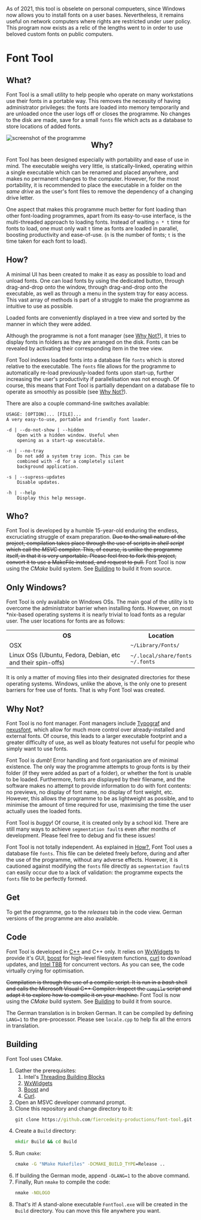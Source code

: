 As of 2021, this tool is obselete on personal compueters, since Windows now allows you to install fonts on a user bases. Nevertheless, it remains useful on network computers where rights are restricted under user policy. This program now exists as a relic of the lengths went to in order to use beloved custom fonts on public computers.

# Font Tool
## What?
Font Tool is a small utility to help people who operate on many workstations use their fonts in a portable way. This removes the necessity of having administrator privileges: the fonts are loaded into memory temporarily and are unloaded once the user logs off or closes the programme. No changes to the disk are made, save for a small `fonts` file which acts as a database to store locations of added fonts.

<img src="screenshot.png" alt="screenshot of the programme" style="float:left; margin-right: 1em">

## Why?
Font Tool has been designed especially with portability and ease of use in mind. The executable weighs very little, is statically-linked, operating within a single executable which can be renamed and placed anywhere, and makes no permanent changes to the computer. However, for the most portability, it is recommended to place the executable in a folder on the _same drive_ as the user's font files to remove the dependency of a changing drive letter.

One aspect that makes this programme much better for font loading than other font-loading programmes, apart from its easy-to-use interface, is the multi-threaded approach to loading fonts. Instead of waiting `n * t` time for fonts to load, one must only wait `t` time as fonts are loaded in parallel,  boosting productivity and ease-of-use. (`n` is the number of fonts; `t` is the time taken for each font to load).

## How?
A minimal UI has been created to make it as easy as possible to load and unload fonts. One can load fonts by using the dedicated button, through drag-and-drop onto the window, through drag-and-drop onto the executable, as well as through a menu in the system tray for easy access. This vast array of methods is part of a struggle to make the programme as intuitive to use as possible.

Loaded fonts are conveniently displayed in a tree view and sorted by the  manner in which they were added.

Although the programme is not a font manager (see <a href="#why-not">Why Not?</a>), it tries to display fonts in folders as they are arranged on the disk. Fonts can be revealed by activating their corresponding item in the tree view.

Font Tool indexes loaded fonts into a database file `fonts` which is stored relative to the executable. The `fonts` file allows for the programme to automatically re-load previously-loaded fonts upon start-up, further increasing the user's productivity if parallelisation was not enough. Of course, this means that Font Tool is partially dependant on a database file to operate as smoothly as possible (see  <a href="#why-not">Why Not?</a>).

There are also a couple command-line switches available:
```
USAGE: [OPTION]... [FILE]...
A very easy-to-use, portable and friendly font loader.
	
-d | --do-not-show | --hidden
	Open with a hidden window. Useful when
	opening as a start-up executable.
	
-n | --no-tray
	Do not add a system tray icon. This can be
	combined with -d for a completely silent
	background application.
	
-s | --supress-updates
	Disable updates.
	
-h | --help
	Display this help message.
```

## Who?
Font Tool is developed by a humble 15-year-old enduring the endless, excruciating struggle of exam preparation. ~~Due to the small nature of the project, compilation takes place through the use of scripts in _shell script_ which call the _MSVC_ compiler. This, of course, is unlike the programme itself, in that it is very <i>un</i>portable. Please feel free to fork this project, convert it to use a MakeFile instead, and request to pull.~~ Font Tool is now using the *CMake* build system. See <a href="#building">Building</a> to build it from source.

## Only Windows?
Font Tool is only available on Windows OSs. The main goal of the utility is to overcome the administrator barrier when installing fonts. However, on most *nix-based operating systems it is nearly trivial to load fonts as a regular user. The user locations for fonts are as follows:

<table>
<tr><th>OS</th><th>Location</th></tr>
<tr><td>OSX</td><td><code>~/Library/Fonts/</code></td></tr>
<tr><td>Linux OSs (Ubuntu, Fedora, Debian, etc and their spin-offs)</td><td><div><code>~/.local/share/fonts</code></div><div><code>~/.fonts</code></div></td></tr>
</table>
It is only a matter of moving files into their designated directories for these operating systems. Windows, unlike the above, is the only one to present barriers for free use of fonts. That is why Font Tool was created.


## Why Not?
Font Tool is no font manager. Font managers include <a href="https://www.neuber.com/typograph/">Typograf</a> and <a href="http://www.xiles.net/">nexusfont</a>, which allow for much more control over already-installed and external fonts. Of course, this leads to a larger executable footprint and a greater difficulty of use, as well as bloaty features not useful for people who simply want to use fonts.

Font Tool is _dumb_! Error handling and font organisation are of minimal existence. The only way the programme attempts to group fonts is by their folder (if they were added as part of a folder), or whether the font is unable to be loaded. Furthermore, fonts are displayed by their filename, and the software makes no attempt to provide information to do with font contents: no previews, no display of font name, no display of font weight, etc. However, this allows the programme to be as lightweight as possible, and to minimise the amount of time required for use, maximising the time the user actually uses the loaded fonts.

Font Tool is _buggy_! Of course, it is created only by a school kid. There are still many ways to achieve `segmentation fault`s even after months of development. Please feel free to debug and fix these issues!

Font Tool is not totally independent. As explained in <a href="#how">How?</a>, Font Tool uses a database file `fonts`. This file can be deleted freely before, during and after the use of the programme, without any adverse effects. However, it is cautioned against modifying the `fonts` file directly as `segmentation fault`s can easily occur due to a lack of validation: the programme expects the `fonts` file to be perfectly formed.

## Get
To get the programme, go to the _releases_ tab in the code view. German versions of the programme are also available.

## Code
Font Tool is developed in <a href="https://isocpp.org/">C++</a> and C++ only. It relies on <a href="https://www.wxwidgets.org/">WxWidgets</a> to provide it's GUI, <a href="http://www.boost.org/">boost</a> for high-level filesystem functions, <a href="https://curl.haxx.se/">curl</a> to download updates, and <a href="https://www.threadingbuildingblocks.org/">Intel TBB</a> for concurrent vectors. As you can see, the code virtually crying for optimisation.

~~Compilation is through the use of a compile script. It is run in a _bash_ shell and calls the Microsoft Visual C++ Compiler. Inspect the `compile` script and adapt it to explore how to compile it on your machine.~~ Font Tool is now using the *CMake* build system. See <a href="#building">Building</a> to build it from source.

The German translation is in broken German. It can be compiled by defining `LANG=1` to the pre-processor. Please see `locale.cpp` to help fix all the errors in translation.

## Building
Font Tool uses CMake.
1. Gather the prerequisites:
	1. Intel's <a href="https://www.threadingbuildingblocks.org/">Threading Building Blocks</a>
	2. <a href="https://www.wxwidgets.org/">WxWidgets</a>
	3. <a href="http://www.boost.org/">Boost</a> and
	4. <a href="https://curl.haxx.se/">Curl</a>.
1. Open an MSVC developer command prompt.
1. Clone this repository and change directory to it:
	```bat
	git clone https://github.com/fiercedeity-productions/font-tool.git && cd font-tool
	```
1. Create a `Build` directory:
	```bat
	mkdir Build && cd Build
	```
1. Run `cmake`:
	```bat
	cmake -G "NMake Makefiles" -DCMAKE_BUILD_TYPE=Release ..
	```
1. If building the German mode, append `-DLANG=1` to the above command.
1. Finally, Run `nmake` to compile the code:
	```bat
	nmake -NOLOGO
	```
1. That's it! A stand-alone executable `FontTool.exe` will be created in the `Build` directory. You can move this file anywhere you want.
